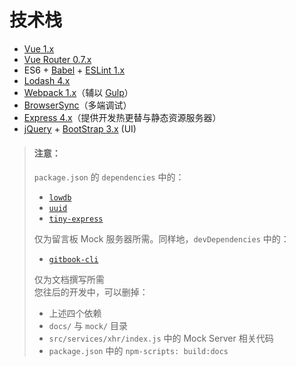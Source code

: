 # 技术栈

* [Vue 1.x](https://github.com/vuejs/vue/tree/1.0)
* [Vue Router 0.7.x](https://github.com/vuejs/vue-router/tree/v0.7.13)
* ES6 + [Babel](http://babeljs.io/) + [ESLint 1.x](http://eslint.org/)
* [Lodash 4.x](https://lodash.com/)
* [Webpack 1.x](http://webpack.github.io/docs/)（辅以 [Gulp](http://gulpjs.com/)）
* [BrowserSync](https://github.com/BrowserSync/browser-sync)（多端调试）
* [Express 4.x](http://expressjs.com/)（提供开发热更替与静态资源服务器）
* [jQuery](http://jquery.com/) + [BootStrap 3.x](http://getbootstrap.com/) (UI)

> #### 注意：
> `package.json` 的 `dependencies` 中的：  
> * [`lowdb`](https://github.com/typicode/lowdb)
> * [`uuid`](https://github.com/kelektiv/node-uuid)
> * [`tiny-express`](https://github.com/kenberkeley/tiny-express)
> 
> 仅为留言板 Mock 服务器所需。同样地，`devDependencies` 中的：  
> * [`gitbook-cli`](https://github.com/GitbookIO/gitbook-cli)
> 
> 仅为文档撰写所需  
> 您往后的开发中，可以删掉：
> * 上述四个依赖
> * `docs/` 与 `mock/` 目录
> * `src/services/xhr/index.js` 中的 Mock Server 相关代码
> * `package.json` 中的 `npm-scripts: build:docs`